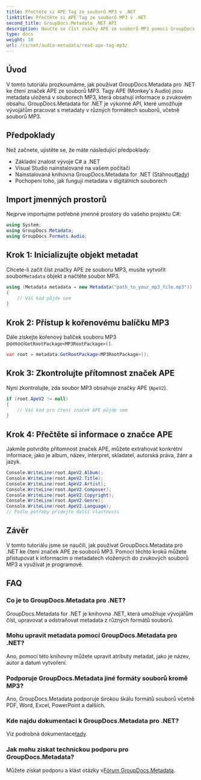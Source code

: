 ```yaml
---
title: Přečtěte si APE Tag ze souborů MP3 v .NET
linktitle: Přečtěte si APE Tag ze souborů MP3 v .NET
second_title: GroupDocs.Metadata .NET API
description: Naučte se číst značky APE ze souborů MP3 pomocí GroupDocs.Metadata pro .NET. Prozkoumejte extrakci metadat v C# s podrobnými pokyny.
type: docs
weight: 10
url: /cs/net/audio-metadata/read-ape-tag-mp3/
---
```

## Úvod
V tomto tutoriálu prozkoumáme, jak používat GroupDocs.Metadata pro .NET ke čtení značek APE ze souborů MP3. Tagy APE (Monkey's Audio) jsou metadata uložená v souborech MP3, která obsahují informace o zvukovém obsahu. GroupDocs.Metadata for .NET je výkonné API, které umožňuje vývojářům pracovat s metadaty v různých formátech souborů, včetně souborů MP3.
## Předpoklady
Než začnete, ujistěte se, že máte následující předpoklady:
- Základní znalost vývoje C# a .NET
- Visual Studio nainstalované na vašem počítači
-  Nainstalovaná knihovna GroupDocs.Metadata for .NET (Stáhnout[tady](https://releases.groupdocs.com/metadata/net/))
- Pochopení toho, jak fungují metadata v digitálních souborech

## Import jmenných prostorů
Nejprve importujme potřebné jmenné prostory do vašeho projektu C#:
```csharp
using System;
using GroupDocs.Metadata;
using GroupDocs.Formats.Audio;
```
## Krok 1: Inicializujte objekt metadat
 Chcete-li začít číst značky APE ze souboru MP3, musíte vytvořit soubor`Metadata` objekt a načtěte soubor MP3.
```csharp
using (Metadata metadata = new Metadata("path_to_your_mp3_file.mp3"))
{
    // Váš kód půjde sem
}
```
## Krok 2: Přístup k kořenovému balíčku MP3
 Dále získejte kořenový balíček souboru MP3 pomocí`GetRootPackage<MP3RootPackage>()`.
```csharp
var root = metadata.GetRootPackage<MP3RootPackage>();
```
## Krok 3: Zkontrolujte přítomnost značek APE
Nyní zkontrolujte, zda soubor MP3 obsahuje značky APE (`ApeV2`).
```csharp
if (root.ApeV2 != null)
{
    // Váš kód pro čtení značek APE půjde sem
}
```
## Krok 4: Přečtěte si informace o značce APE
Jakmile potvrdíte přítomnost značek APE, můžete extrahovat konkrétní informace, jako je album, název, interpret, skladatel, autorská práva, žánr a jazyk.
```csharp
Console.WriteLine(root.ApeV2.Album);
Console.WriteLine(root.ApeV2.Title);
Console.WriteLine(root.ApeV2.Artist);
Console.WriteLine(root.ApeV2.Composer);
Console.WriteLine(root.ApeV2.Copyright);
Console.WriteLine(root.ApeV2.Genre);
Console.WriteLine(root.ApeV2.Language);
// Podle potřeby přidejte další vlastnosti
```

## Závěr
V tomto tutoriálu jsme se naučili, jak používat GroupDocs.Metadata pro .NET ke čtení značek APE ze souborů MP3. Pomocí těchto kroků můžete přistupovat k informacím o metadatech vložených do zvukových souborů MP3 a využívat je programově.

## FAQ
### Co je to GroupDocs.Metadata pro .NET?
GroupDocs.Metadata for .NET je knihovna .NET, která umožňuje vývojářům číst, upravovat a odstraňovat metadata z různých formátů souborů.
### Mohu upravit metadata pomocí GroupDocs.Metadata pro .NET?
Ano, pomocí této knihovny můžete upravit atributy metadat, jako je název, autor a datum vytvoření.
### Podporuje GroupDocs.Metadata jiné formáty souborů kromě MP3?
Ano, GroupDocs.Metadata podporuje širokou škálu formátů souborů včetně PDF, Word, Excel, PowerPoint a dalších.
### Kde najdu dokumentaci k GroupDocs.Metadata pro .NET?
 Viz podrobná dokumentace[tady](https://reference.groupdocs.com/metadata/net/).
### Jak mohu získat technickou podporu pro GroupDocs.Metadata?
 Můžete získat podporu a klást otázky v[Fórum GroupDocs.Metadata](https://forum.groupdocs.com/c/metadata/14).